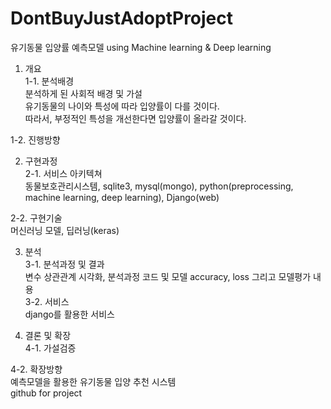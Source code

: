 # DontBuyJustAdoptProject
유기동물 입양률 예측모델 using Machine learning & Deep learning
1. 개요   
1-1. 분석배경   
분석하게 된 사회적 배경 및 가설   
유기동물의 나이와 특성에 따라 입양률이 다를 것이다.   
따라서, 부정적인 특성을 개선한다면 입양률이 올라갈 것이다.   

1-2. 진행방향   

2. 구현과정   
2-1. 서비스 아키텍쳐   
동물보호관리시스템, sqlite3, mysql(mongo), python(preprocessing, machine learning, deep learning), Django(web)    

2-2. 구현기술    
머신러닝 모델, 딥러닝(keras)     


3. 분석     
3-1. 분석과정 및 결과      
변수 상관관계 시각화, 분석과정 코드 및 모델 accuracy, loss 그리고 모델평가 내용     
3-2. 서비스    
django를 활용한 서비스    

4. 결론 및 확장    
4-1. 가설검증    
       
4-2. 확장방향      
예측모델을 활용한 유기동물 입양 추천 시스템      
github for project     
